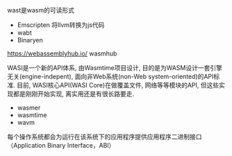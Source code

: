wast是wasm的可读形式

- Emscripten 将llvm转换为js代码
- wabt
- Binaryen


https://webassemblyhub.io/ wasmhub


WASI是一个新的API体系, 由Wasmtime项目设计, 目的是为WASM设计一套引擎无关(engine-indepent), 面向非Web系统(non-Web system-oriented)的API标准. 目前, WASI核心API(WASI Core)在做覆盖文件, 网络等等模块的API, 但这些实现都是刚刚开始实现, 离实用还是有很长路要走.

- wasmer
- wasmtime
- wavm

每个操作系统都会为运行在该系统下的应用程序提供应用程序二进制接口（Application Binary Interface，ABI）

